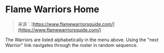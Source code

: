 <!--yml
category: 未分类
date: 2024-05-27 15:18:35
-->

# Flame Warriors Home

> 来源：[https://www.flamewarriorsguide.com/](https://www.flamewarriorsguide.com/)

The Warriors are listed alphabetically in the menu above. Using the "next Warrior" link navigates through the roster in random sequence.